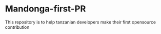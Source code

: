 # Mandonga-first-PR
This repository is to help tanzanian developers make their first opensource contribution 

